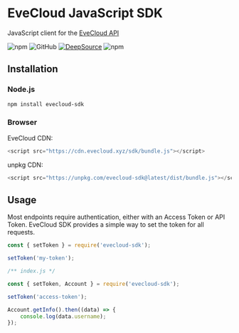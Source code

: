 # EveCloud JavaScript SDK

JavaScript client for the [EveCloud API](https://docs.evecloud.xyz/reference/api)

![npm](https://img.shields.io/npm/v/evecloud-sdk)
![GitHub](https://img.shields.io/github/license/EveCloud/sdk)
[![DeepSource](https://app.deepsource.com/gh/EveCloud/sdk.svg/?label=active+issues&token=_Vn3wXUTEY0WgVsyE3UOtrg8)](https://app.deepsource.com/gh/EveCloud/sdk/)
![npm](https://img.shields.io/npm/dt/evecloud-sdk)

## Installation

### Node.js

```bash
npm install evecloud-sdk
```

### Browser

EveCloud CDN:
```js
<script src="https://cdn.evecloud.xyz/sdk/bundle.js"></script>
```

unpkg CDN:
```js
<script src="https://unpkg.com/evecloud-sdk@latest/dist/bundle.js"></script>
```

## Usage

Most endpoints require authentication, either with an Access Token or API Token. 
EveCloud SDK provides a simple way to set the token for all requests.

```js
const { setToken } = require('evecloud-sdk');

setToken('my-token');
```

```js
/** index.js */

const { setToken, Account } = require('evecloud-sdk');

setToken('access-token');

Account.getInfo().then((data) => {
    console.log(data.username);
});
```